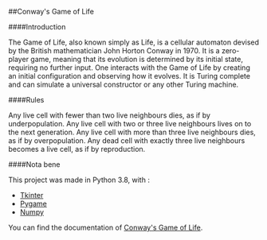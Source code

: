 ##Conway's Game of Life

####Introduction


The Game of Life, also known simply as Life, is a cellular automaton devised by the British mathematician John Horton Conway in 1970.
It is a zero-player game, meaning that its evolution is determined by its initial state, requiring no further input. 
One interacts with the Game of Life by creating an initial configuration and observing how it evolves. 
It is Turing complete and can simulate a universal constructor or any other Turing machine.

####Rules

Any live cell with fewer than two live neighbours dies, as if by underpopulation.
Any live cell with two or three live neighbours lives on to the next generation.
Any live cell with more than three live neighbours dies, as if by overpopulation.
Any dead cell with exactly three live neighbours becomes a live cell, as if by reproduction.


####Nota bene

This project was made in Python 3.8, with :
- [Tkinter](https://docs.python.org/fr/3/library/tkinter.html)
- [Pygame](https://www.pygame.org/news)
- [Numpy](https://numpy.org/)

You can find the documentation of [Conway's Game of Life](https://en.wikipedia.org/wiki/Conway%27s_Game_of_Life).